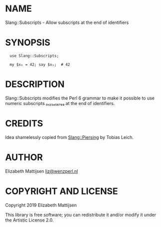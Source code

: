 NAME
====

Slang::Subscripts - Allow subscripts at the end of identifiers

SYNOPSIS
========

```perl6
  use Slang::Subscripts;

  my $x₁ = 42; say $x₁;  # 42
```

DESCRIPTION
===========

Slang::Subscripts modifies the Perl 6 grammar to make it possible to use numeric subscripts ₀₁₂₃₄₅₆₇₈₉ at the end of identifiers.

CREDITS
=======

Idea shamelessly copied from [Slang::Piersing](Slang::Piersing) by Tobias Leich.

AUTHOR
======

Elizabeth Mattijsen <liz@wenzperl.nl>

COPYRIGHT AND LICENSE
=====================

Copyright 2019 Elizabeth Mattijsen

This library is free software; you can redistribute it and/or modify it under the Artistic License 2.0.

